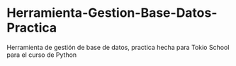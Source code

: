 # Herramienta-Gestion-Base-Datos-Practica
Herramienta de gestión de base de datos, practica hecha para Tokio School para el curso de Python
